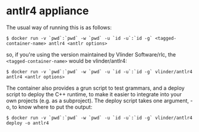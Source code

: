 # antlr4 appliance

The usual way of running this is as follows:

```
$ docker run -v `pwd`:`pwd` -w `pwd` -u `id -u`:`id -g` <tagged-container-name> antlr4 <antlr options>
```

so, if you're using the version maintained by Vlinder Software/rlc, the `<tagged-container-name>` would be vlinder/antlr4:

```
$ docker run -v `pwd`:`pwd` -w `pwd` -u `id -u`:`id -g` vlinder/antlr4 antlr4 <antlr options>
```

The container also provides a grun script to test grammars, and a deploy script to deploy the C++ runtime, to make it easier to integrate into your own projects (e.g. as a subproject). The deploy script takes one argument, -o, to know where to put the output:

```
$ docker run -v `pwd`:`pwd` -w `pwd` -u `id -u`:`id -g` vlinder/antlr4 deploy -o antlr4
```

